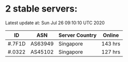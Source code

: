 # 2 stable servers:

Latest update at: Sun Jul 26 09:10:10 UTC 2020

| ID | ASN | Server Country | Online |
| -- | --- | -------------- | ------ |
| #.7F1D | AS63949 | Singapore | 143 hrs |
| #.0322 | AS45102 | Singapore | 127 hrs |

